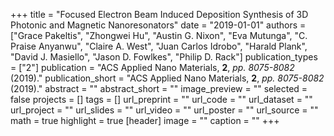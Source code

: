 +++
title = "Focused Electron Beam Induced Deposition Synthesis of 3D Photonic and Magnetic Nanoresonators"
date = "2019-01-01"
authors = ["Grace Pakeltis", "Zhongwei Hu", "Austin G. Nixon", "Eva Mutunga", "C. Praise Anyanwu", "Claire A. West", "Juan Carlos Idrobo", "Harald Plank", "David J. Masiello", "Jason D. Fowlkes", "Philip D. Rack"]
publication_types = ["2"]
publication = "ACS Applied Nano Materials, **2**, _pp. 8075-8082_ (2019)."
publication_short = "ACS Applied Nano Materials, **2**, _pp. 8075-8082_ (2019)."
abstract = ""
abstract_short = ""
image_preview = ""
selected = false
projects = []
tags = []
url_preprint = ""
url_code = ""
url_dataset = ""
url_project = ""
url_slides = ""
url_video = ""
url_poster = ""
url_source = ""
math = true
highlight = true
[header]
image = ""
caption = ""
+++
